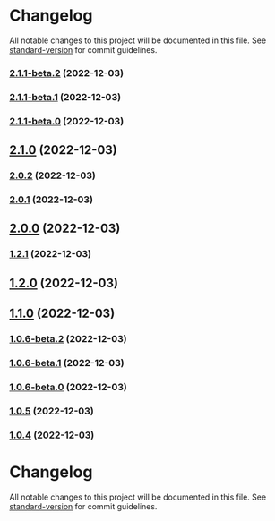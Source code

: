 # Changelog

All notable changes to this project will be documented in this file. See [standard-version](https://github.com/conventional-changelog/standard-version) for commit guidelines.

### [2.1.1-beta.2](https://github.com/Siumauricio/rippleui/compare/v2.1.1-beta.1...v2.1.1-beta.2) (2022-12-03)

### [2.1.1-beta.1](https://github.com/Siumauricio/rippleui/compare/v2.1.1-beta.0...v2.1.1-beta.1) (2022-12-03)

### [2.1.1-beta.0](https://github.com/Siumauricio/rippleui/compare/v2.1.0...v2.1.1-beta.0) (2022-12-03)

## [2.1.0](https://github.com/Siumauricio/rippleui/compare/v2.0.2...v2.1.0) (2022-12-03)

### [2.0.2](https://github.com/Siumauricio/rippleui/compare/v2.0.1...v2.0.2) (2022-12-03)

### [2.0.1](https://github.com/Siumauricio/rippleui/compare/v2.0.0...v2.0.1) (2022-12-03)

## [2.0.0](https://github.com/Siumauricio/rippleui/compare/v1.2.1...v2.0.0) (2022-12-03)

### [1.2.1](https://github.com/Siumauricio/rippleui/compare/v1.2.0...v1.2.1) (2022-12-03)

## [1.2.0](https://github.com/Siumauricio/rippleui/compare/v1.0.6-beta.2...v1.2.0) (2022-12-03)

## [1.1.0](https://github.com/Siumauricio/rippleui/compare/v1.0.6-beta.2...v1.1.0) (2022-12-03)

### [1.0.6-beta.2](https://github.com/Siumauricio/rippleui/compare/v1.0.6-beta.1...v1.0.6-beta.2) (2022-12-03)

### [1.0.6-beta.1](https://github.com/Siumauricio/rippleui/compare/v1.0.6-beta.0...v1.0.6-beta.1) (2022-12-03)

### [1.0.6-beta.0](https://github.com/Siumauricio/rippleui/compare/v1.0.5...v1.0.6-beta.0) (2022-12-03)

### [1.0.5](https://github.com/Siumauricio/rippleui/compare/v1.0.4...v1.0.5) (2022-12-03)

### [1.0.4](https://github.com/Siumauricio/rippleui/compare/v1.0.4-beta.0...v1.0.4) (2022-12-03)

# Changelog

All notable changes to this project will be documented in this file. See [standard-version](https://github.com/conventional-changelog/standard-version) for commit guidelines.
